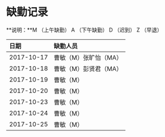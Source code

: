 # 缺勤记录

**说明：**M （上午缺勤） A （下午缺勤） D （迟到） Z （早退）

| **日期** | **缺勤人员** |
| :--- | :--- |
| 2017-10-17 | 曹敏（M）张旷怡（MA） |
| 2017-10-18 | 曹敏（M）彭贤君（MA） |
| 2017-10-19 | 曹敏（M） |
| 2017-10-20 | 曹敏（M） |
| 2017-10-23 | 曹敏（M） |
| 2017-10-24 | 曹敏（M） |
| 2017-10-25 | 曹敏（M） |
































































